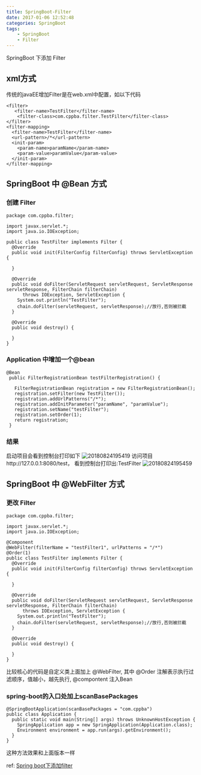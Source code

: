 ```yaml
---
title: SpringBoot-Filter
date: 2017-01-06 12:52:48
categories: SpringBoot
tags:
    - SpringBoot
    - Filter
---
```


SpringBoot 下添加 Filter

<!-- more -->

## xml方式
传统的javaEE增加Filter是在web.xml中配置，如以下代码
```
<filter>
   <filter-name>TestFilter</filter-name>
    <filter-class>com.cppba.filter.TestFilter</filter-class>
</filter>
<filter-mapping>
  <filter-name>TestFilter</filter-name>
  <url-pattern>/*</url-pattern>
  <init-param>
    <param-name>paramName</param-name>
    <param-value>paramValue</param-value>
  </init-param>
</filter-mapping>
```

## SpringBoot 中 @Bean 方式

### 创建 Filter
```
package com.cppba.filter;
 
import javax.servlet.*;
import java.io.IOException;
 
public class TestFilter implements Filter {
  @Override
  public void init(FilterConfig filterConfig) throws ServletException {
 
  }
 
  @Override
  public void doFilter(ServletRequest servletRequest, ServletResponse servletResponse, FilterChain filterChain)
      throws IOException, ServletException {
    System.out.println("TestFilter");
    chain.doFilter(servletRequest, servletResponse);//放行,否则被拦截
  }
 
  @Override
  public void destroy() {
 
  }
}
```

### Application 中增加一个@bean
```
@Bean
 public FilterRegistrationBean testFilterRegistration() {
 
   FilterRegistrationBean registration = new FilterRegistrationBean();
   registration.setFilter(new TestFilter());
   registration.addUrlPatterns("/*");
   registration.addInitParameter("paramName", "paramValue");
   registration.setName("testFilter");
   registration.setOrder(1);
   return registration;
 }
```

### 结果
启动项目会看到控制台打印如下
![20180824195419](20180824195419.png)
访问项目http://127.0.0.1:8080/test， 看到控制台打印出:TestFilter
![20180824195459](20180824195459.png)


## SpringBoot 中 @WebFilter 方式

### 更改 Filter
```
package com.cppba.filter;
 
import javax.servlet.*;
import java.io.IOException;

@Component
@WebFilter(filterName = "testFilter1", urlPatterns = "/*")
@Order(1)
public class TestFilter implements Filter {
  @Override
  public void init(FilterConfig filterConfig) throws ServletException {
 
  }
 
  @Override
  public void doFilter(ServletRequest servletRequest, ServletResponse servletResponse, FilterChain filterChain)
      throws IOException, ServletException {
    System.out.println("TestFilter");
    chain.doFilter(servletRequest, servletResponse);//放行,否则被拦截
  }
 
  @Override
  public void destroy() {
 
  }
}
```
比较核心的代码是自定义类上面加上 @WebFilter, 其中 @Order 注解表示执行过滤顺序，值越小，越先执行,
@compontent 注入Bean

### spring-boot的入口处加上scanBasePackages
```
@SpringBootApplication(scanBasePackages = "com.cppba")
public class Application {
  public static void main(String[] args) throws UnknownHostException {
    SpringApplication app = new SpringApplication(Application.class);
    Environment environment = app.run(args).getEnvironment();
  }
}
```

这种方法效果和上面版本一样

ref:
[Spring boot下添加filter](https://www.cnblogs.com/OnlyCT/p/7133639.html)


